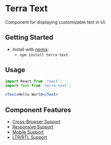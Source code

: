 # Terra Text

Component for displaying customizable text in UI.

## Getting Started

- Install with [npmjs](https://www.npmjs.com):
  - `npm install terra-text`

## Usage

```jsx
import React from 'react';
import Text from 'terra-text';

<Text>Hello World</Text>
```

## Component Features
* [Cross-Browser Support](https://github.com/cerner/terra-core/wiki/Component-Features#cross-browser-support)
* [Responsive Support](https://github.com/cerner/terra-core/wiki/Component-Features#responsive-support)
* [Mobile Support](https://github.com/cerner/terra-core/wiki/Component-Features#mobile-support)
* [LTR/RTL Support](https://github.com/cerner/terra-core/wiki/Component-Features#ltr--rtl-support)
